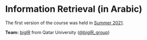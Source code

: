 # Information Retrieval (in Arabic)

The first version of the course was held in [Summer 2021](https://github.com/telsayed/IR-in-Arabic/tree/master/Summer2021).

**Team:** [bigIR](https://sites.google.com/view/bigir) from Qatar University ([@bigIR_group](https://twitter.com/bigIR_group))
